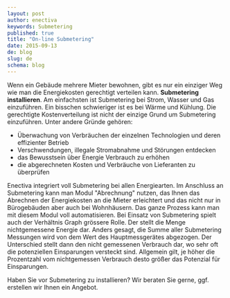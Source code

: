 ```yaml
---
layout: post
author: enectiva
keywords: Submetering
published: true
title: "On-line Submetering"
date: 2015-09-13
de: blog
slug: de
schema: blog
---
```



Wenn ein Gebäude mehrere Mieter bewohnen, gibt es nur ein einziger Weg wie man die Energiekosten gerechtigt verteilen kann. **Submetering installieren**. Am einfachsten ist Submetering bei Strom, Wasser und Gas einzuführen. Ein bisschen schwieriger ist es bei Wärme und Kühlung. Die gerechtigte Kostenverteilung ist nicht der einzige Grund um Submetering einzuführen. Unter andere Gründe gehören:

- Überwachung von Verbräuchen der einzelnen Technologien und deren effizienter Betrieb
- Verschwendungen, illegale Stromabnahme und Störungen entdecken
- das Bewusstsein über Energie Verbrauch zu erhöhen
- die abgerechneten Kosten und Verbräuche von Lieferanten zu überprüfen 

Enectiva integriert voll Submetering bei allen Energiearten. Im Anschluss an Submetering kann man Modul "Abrechnung" nutzen, das Ihnen das Abrechnen der Energiekosten an die Mieter erleichtert und das nicht nur in Bürogebäuden aber auch bei Wohnhäusern. Das ganze Prozess kann man mit diesem Modul voll automatisieren. Bei Einsatz von Submetering spielt auch der Verhältnis Graph grössere Rolle. Der stellt die Menge nichtgemessene Energie dar. Anders gesagt, die Summe aller Submetering Messungen wird von dem Wert des Hauptmessgerätes abgezogen. Der Unterschied stellt dann den nicht gemessenen Verbrauch dar, wo sehr oft die potenziellen Einsparungen versteckt sind. Allgemein gilt, je höher die Prozentzahl vom nichtgemessen Verbrauch desto größer das Potenzial für Einsparungen.

Haben Sie vor Submetering zu installieren? Wir beraten Sie gerne, ggf. erstellen wir Ihnen ein Angebot.

